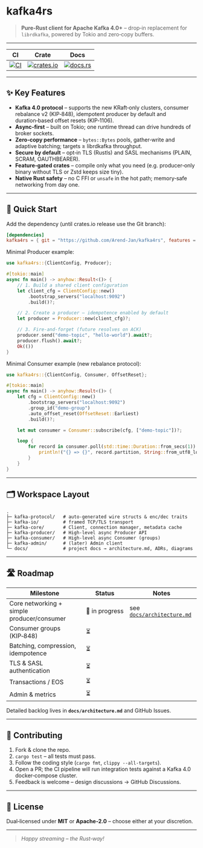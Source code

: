 # kafka4rs

> **Pure‑Rust client for Apache Kafka 4.0+** – drop‑in replacement for `librdkafka`, powered by Tokio and zero‑copy buffers.

---

| CI                                             | Crate | Docs |
| ---------------------------------------------- | ----- | ---- |
| [![CI](https://github.com/Arend-Jan/kafka4rs/actions/workflows/ci.yml/badge.svg?branch=main)](https://github.com/Arend-Jan/kafka4rs/actions/workflows/ci.yml) | [![crates.io](https://img.shields.io/crates/v/kafka4rs.svg)](https://crates.io/crates/kafka4rs) | [![docs.rs](https://docs.rs/kafka4rs/badge.svg)](https://docs.rs/kafka4rs) |

---

## ✨ Key Features

* **Kafka 4.0 protocol** – supports the new KRaft‑only clusters, consumer rebalance v2 (KIP‑848), idempotent producer by default and duration‑based offset resets (KIP‑1106).
* **Async‑first** – built on Tokio; one runtime thread can drive hundreds of broker sockets.
* **Zero‑copy performance** – `bytes::Bytes` pools, gather‑write and adaptive batching; targets ≥ librdkafka throughput.
* **Secure by default** – opt‑in TLS (Rustls) and SASL mechanisms (PLAIN, SCRAM, OAUTHBEARER).
* **Feature‑gated crates** – compile only what you need (e.g. producer‑only binary without TLS or Zstd keeps size tiny).
* **Native Rust safety** – no C FFI or `unsafe` in the hot path; memory‑safe networking from day one.

---

## 🚀 Quick Start

Add the dependency (until crates.io release use the Git branch):

```toml
[dependencies]
kafka4rs = { git = "https://github.com/Arend-Jan/kafka4rs", features = ["producer"] }
```

Minimal Producer example:

```rust
use kafka4rs::{ClientConfig, Producer};

#[tokio::main]
async fn main() -> anyhow::Result<()> {
    // 1. Build a shared client configuration
    let client_cfg = ClientConfig::new()
        .bootstrap_servers("localhost:9092")
        .build()?;

    // 2. Create a producer – idempotence enabled by default
    let producer = Producer::new(client_cfg)?;

    // 3. Fire‑and‑forget (future resolves on ACK)
    producer.send("demo-topic", "hello‑world").await?;
    producer.flush().await?;
    Ok(())
}
```

Minimal Consumer example (new rebalance protocol):

```rust
use kafka4rs::{ClientConfig, Consumer, OffsetReset};

#[tokio::main]
async fn main() -> anyhow::Result<()> {
    let cfg = ClientConfig::new()
        .bootstrap_servers("localhost:9092")
        .group_id("demo-group")
        .auto_offset_reset(OffsetReset::Earliest)
        .build()?;

    let mut consumer = Consumer::subscribe(cfg, ["demo-topic"])?;

    loop {
        for record in consumer.poll(std::time::Duration::from_secs(1)).await? {
            println!("{} => {}", record.partition, String::from_utf8_lossy(&record.value));
        }
    }
}
```

---

## 🗂 Workspace Layout

```
.
├─ kafka-protocol/   # auto‑generated wire structs & enc/dec traits
├─ kafka-io/         # framed TCP/TLS transport
├─ kafka-core/       # Client, connection manager, metadata cache
├─ kafka-producer/   # High‑level async Producer API
├─ kafka-consumer/   # High‑level async Consumer (groups)
├─ kafka-admin/      # (later) Admin client
└─ docs/             # project docs → architecture.md, ADRs, diagrams
```

---

## 🛣 Roadmap

| Milestone                                  | Status         | Notes                                                |
| ------------------------------------------ | -------------- | ---------------------------------------------------- |
| Core networking + simple producer/consumer | 🔧 in progress | see [`docs/architecture.md`](./docs/architecture.md) |
| Consumer groups (KIP‑848)                  | ⏳              |                                                      |
| Batching, compression, idempotence         | ⏳              |                                                      |
| TLS & SASL authentication                  | ⏳              |                                                      |
| Transactions / EOS                         | ⏳              |                                                      |
| Admin & metrics                            | ⏳              |                                                      |

Detailed backlog lives in **`docs/architecture.md`** and GitHub Issues.

---

## 🤝 Contributing

1. Fork & clone the repo.
2. `cargo test` – all tests must pass.
3. Follow the coding style (`cargo fmt`, `clippy --all-targets`).
4. Open a PR; the CI pipeline will run integration tests against a Kafka 4.0 docker‑compose cluster.
5. Feedback is welcome – design discussions → GitHub Discussions.

---

## 📜 License

Dual‑licensed under **MIT** or **Apache‑2.0** – choose either at your discretion.

---

> *Happy streaming – the Rust‑way!*
